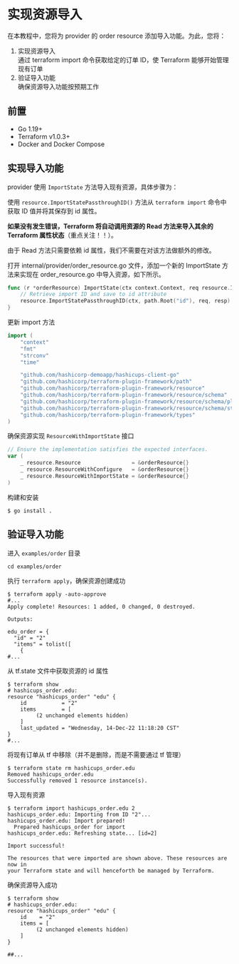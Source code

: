 # 实现资源导入
在本教程中，您将为 provider 的 order resource 添加导入功能。为此，您将：

1. 实现资源导入  
通过 terraform import 命令获取给定的订单 ID，使 Terraform 能够开始管理现有订单
2. 验证导入功能  
确保资源导入功能按预期工作

## 前置
* Go 1.19+
* Terraform v1.0.3+
* Docker and Docker Compose

## 实现导入功能
provider 使用 `ImportState` 方法导入现有资源，具体步骤为：

使用 `resource.ImportStatePassthroughID()` 方法从 `terraform import` 命令中获取 ID 值并将其保存到 id 属性。

**如果没有发生错误，Terraform 将自动调用资源的 Read 方法来导入其余的 Terraform 属性状态**（重点关注！！）。

由于 Read 方法只需要依赖 id 属性，我们不需要在对该方法做额外的修改。

打开 internal/provider/order_resource.go 文件，添加一个新的 ImportState 方法来实现在 order_resource.go 中导入资源，如下所示。
```go
func (r *orderResource) ImportState(ctx context.Context, req resource.ImportStateRequest, resp *resource.ImportStateResponse) {
    // Retrieve import ID and save to id attribute
    resource.ImportStatePassthroughID(ctx, path.Root("id"), req, resp)
}
```
更新 import 方法
```go
import (
    "context"
    "fmt"
    "strconv"
    "time"

    "github.com/hashicorp-demoapp/hashicups-client-go"
    "github.com/hashicorp/terraform-plugin-framework/path"
    "github.com/hashicorp/terraform-plugin-framework/resource"
    "github.com/hashicorp/terraform-plugin-framework/resource/schema"
    "github.com/hashicorp/terraform-plugin-framework/resource/schema/planmodifier"
    "github.com/hashicorp/terraform-plugin-framework/resource/schema/stringplanmodifier"
    "github.com/hashicorp/terraform-plugin-framework/types"
)
```
确保资源实现 `ResourceWithImportState` 接口
```go
// Ensure the implementation satisfies the expected interfaces.
var (
    _ resource.Resource                = &orderResource{}
    _ resource.ResourceWithConfigure   = &orderResource{}
    _ resource.ResourceWithImportState = &orderResource{}
)
```
构建和安装
```
$ go install .
```

## 验证导入功能
进入 `examples/order` 目录
```
cd examples/order
```
执行 `terraform apply`，确保资源创建成功
```
$ terraform apply -auto-approve
#...
Apply complete! Resources: 1 added, 0 changed, 0 destroyed.

Outputs:

edu_order = {
  "id" = "2"
  "items" = tolist([
    {
#...
```
从 tf.state 文件中获取资源的 id 属性
```
$ terraform show
# hashicups_order.edu:
resource "hashicups_order" "edu" {
    id           = "2"
    items        = [
         (2 unchanged elements hidden)
    ]
    last_updated = "Wednesday, 14-Dec-22 11:18:20 CST"
}
#...
```
将现有订单从 tf 中移除（并不是删除，而是不需要通过 tf 管理）
```
$ terraform state rm hashicups_order.edu
Removed hashicups_order.edu
Successfully removed 1 resource instance(s).
```
导入现有资源
```
$ terraform import hashicups_order.edu 2
hashicups_order.edu: Importing from ID "2"...
hashicups_order.edu: Import prepared!
  Prepared hashicups_order for import
hashicups_order.edu: Refreshing state... [id=2]

Import successful!

The resources that were imported are shown above. These resources are now in
your Terraform state and will henceforth be managed by Terraform.
```
确保资源导入成功
```
$ terraform show
# hashicups_order.edu:
resource "hashicups_order" "edu" {
    id    = "2"
    items = [
         (2 unchanged elements hidden)
    ]
}

##...
```